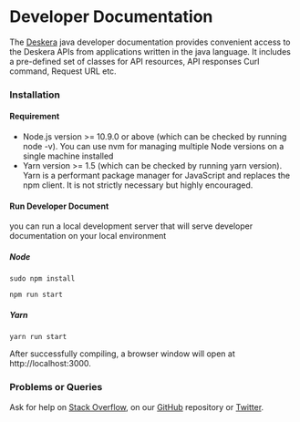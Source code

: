 # Developer Documentation

The [Deskera](https://www.deskera.com/) java developer documentation provides convenient access to the Deskera APIs from applications written in the java language. It includes a pre-defined set of classes for API resources, API responses Curl command, Request URL etc.

### Installation
#### Requirement
* Node.js version >= 10.9.0 or above (which can be checked by running node -v). You can use nvm for managing multiple Node versions on a single machine installed
* Yarn version >= 1.5 (which can be checked by running yarn version). Yarn is a performant package manager for JavaScript and replaces the npm client. It is not strictly necessary but highly encouraged.

#### Run Developer Document
you can run a local development server that will serve developer documentation on your local environment 
##### Node

```
sudo npm install

npm run start
```

##### Yarn

```
yarn run start
```
After successfully compiling, a browser window will open at http://localhost:3000. 

### Problems or Queries
Ask for help on [Stack Overflow](https://stackoverflow.com/questions/tagged/deskera), on our [GitHub](https://github.com/deskera) repository or [Twitter](https://twitter.com/deskera).






